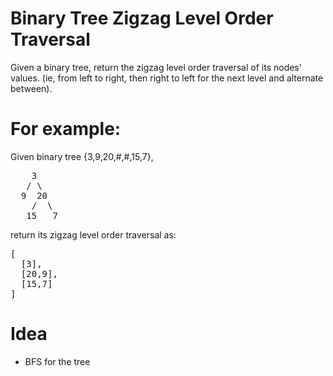 # Binary Tree Zigzag Level Order Traversal 
Given a binary tree, return the zigzag level order traversal of its nodes' values. (ie, from left to right, then right to left for the next level and alternate between).

# For example:
Given binary tree {3,9,20,#,#,15,7},
<pre>
    3
   / \
  9  20
    /  \
   15   7
</pre>
return its zigzag level order traversal as:
<pre>
[
  [3],
  [20,9],
  [15,7]
]
</pre>

# Idea
* BFS for the tree
